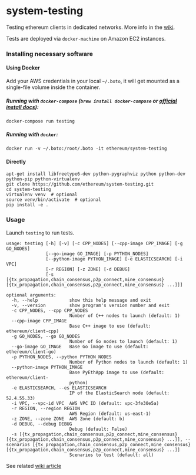 system-testing
==============

Testing ethereum clients in dedicated networks. More info in the [wiki](https://github.com/ethereum/system-testing/wiki).

Tests are deployed via `docker-machine` on Amazon EC2 instances.

### Installing necessary software

#### Using Docker

Add your AWS credentials in your local `~/.boto`, it will get mounted as a single-file volume inside the container.

##### Running with `docker-compose` (`brew install docker-compose` or [official install docs](https://docs.docker.com/compose/install/)):
```
docker-compose run testing
```

##### Running with `docker`:
```
docker run -v ~/.boto:/root/.boto -it ethereum/system-testing
```


#### Directly
```
apt-get install libfreetype6-dev python-pygraphviz python python-dev python-pip python-virtualenv
git clone https://github.com/ethereum/system-testing.git
cd system-testing
virtualenv venv  # optional
source venv/bin/activate  # optional
pip install -e .
```

### Usage

Launch `testing` to run tests.

```
usage: testing [-h] [-v] [-c CPP_NODES] [--cpp-image CPP_IMAGE] [-g GO_NODES]
               [--go-image GO_IMAGE] [-p PYTHON_NODES]
               [--python-image PYTHON_IMAGE] [-e ELASTICSEARCH] [-i VPC]
               [-r REGION] [-z ZONE] [-d DEBUG]
               [-s [{tx_propagation,chain_consensus,p2p_connect,mine_consensus} [{tx_propagation,chain_consensus,p2p_connect,mine_consensus} ...]]]

optional arguments:
  -h, --help            show this help message and exit
  -v, --version         show program's version number and exit
  -c CPP_NODES, --cpp CPP_NODES
                        Number of C++ nodes to launch (default: 1)
  --cpp-image CPP_IMAGE
                        Base C++ image to use (default: ethereum/client-cpp)
  -g GO_NODES, --go GO_NODES
                        Number of Go nodes to launch (default: 1)
  --go-image GO_IMAGE   Base Go image to use (default: ethereum/client-go)
  -p PYTHON_NODES, --python PYTHON_NODES
                        Number of Python nodes to launch (default: 1)
  --python-image PYTHON_IMAGE
                        Base PyEthApp image to use (default: ethereum/client-
                        python)
  -e ELASTICSEARCH, --es ELASTICSEARCH
                        IP of the ElasticSearch node (default: 52.4.55.33)
  -i VPC, --vpc-id VPC  AWS VPC ID (default: vpc-3fe30e5a)
  -r REGION, --region REGION
                        AWS Region (default: us-east-1)
  -z ZONE, --zone ZONE  AWS Zone (default: b)
  -d DEBUG, --debug DEBUG
                        Debug (default: False)
  -s [{tx_propagation,chain_consensus,p2p_connect,mine_consensus} [{tx_propagation,chain_consensus,p2p_connect,mine_consensus} ...]], --scenarios [{tx_propagation,chain_consensus,p2p_connect,mine_consensus} [{tx_propagation,chain_consensus,p2p_connect,mine_consensus} ...]]
                        Scenarios to test (default: all)
```

See related [wiki article](https://github.com/ethereum/system-testing/wiki/How-to-run-a-test)
